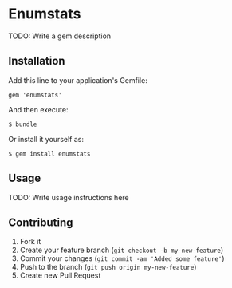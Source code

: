 # Enumstats

TODO: Write a gem description

## Installation

Add this line to your application's Gemfile:

    gem 'enumstats'

And then execute:

    $ bundle

Or install it yourself as:

    $ gem install enumstats

## Usage

TODO: Write usage instructions here

## Contributing

1. Fork it
2. Create your feature branch (`git checkout -b my-new-feature`)
3. Commit your changes (`git commit -am 'Added some feature'`)
4. Push to the branch (`git push origin my-new-feature`)
5. Create new Pull Request
